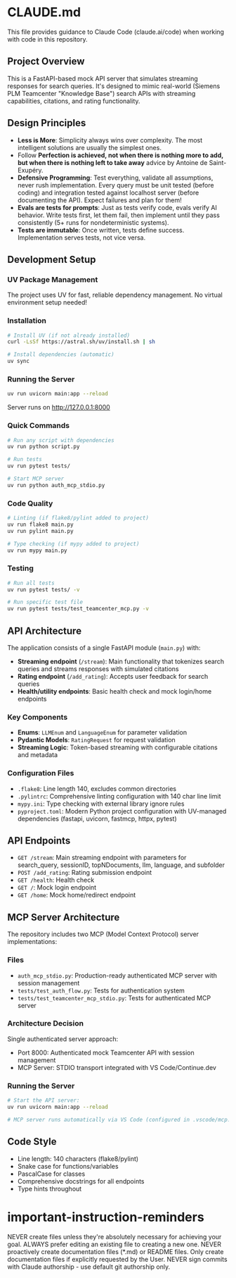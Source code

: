 # CLAUDE.md

This file provides guidance to Claude Code (claude.ai/code) when working with code in this repository.

## Project Overview

This is a FastAPI-based mock API server that simulates streaming responses for search queries. It's designed to mimic real-world (Siemens PLM Teamcenter "Knowledge Base") search APIs with streaming capabilities, citations, and rating functionality.

## Design Principles

- **Less is More**: Simplicity always wins over complexity. The most intelligent solutions are usually the simplest ones.
- Follow **Perfection is achieved, not when there is nothing more to add, but when there is nothing left to take away** advice by Antoine de Saint-Exupéry.
- **Defensive Programming**: Test everything, validate all assumptions, never rush implementation. Every query must be unit tested (before coding) and integration tested against localhost server (before documenting the API). Expect failures and plan for them!
- **Evals are tests for prompts**: Just as tests verify code, evals verify AI behavior. Write tests first, let them fail, then implement until they pass consistently (5+ runs for nondeterministic systems).
- **Tests are immutable**: Once written, tests define success. Implementation serves tests, not vice versa.

## Development Setup

### UV Package Management

The project uses UV for fast, reliable dependency management. No virtual environment setup needed!

### Installation

```bash
# Install UV (if not already installed)
curl -LsSf https://astral.sh/uv/install.sh | sh

# Install dependencies (automatic)
uv sync
```

### Running the Server

```bash
uv run uvicorn main:app --reload
```

Server runs on <http://127.0.0.1:8000>

### Quick Commands

```bash
# Run any script with dependencies
uv run python script.py

# Run tests
uv run pytest tests/

# Start MCP server
uv run python auth_mcp_stdio.py
```

### Code Quality

```bash
# Linting (if flake8/pylint added to project)
uv run flake8 main.py
uv run pylint main.py

# Type checking (if mypy added to project)
uv run mypy main.py
```

### Testing

```bash
# Run all tests
uv run pytest tests/ -v

# Run specific test file
uv run pytest tests/test_teamcenter_mcp.py -v
```

## API Architecture

The application consists of a single FastAPI module (`main.py`) with:

- **Streaming endpoint** (`/stream`): Main functionality that tokenizes search queries and streams responses with simulated citations
- **Rating endpoint** (`/add_rating`): Accepts user feedback for search queries
- **Health/utility endpoints**: Basic health check and mock login/home endpoints

### Key Components

- **Enums**: `LLMEnum` and `LanguageEnum` for parameter validation
- **Pydantic Models**: `RatingRequest` for request validation
- **Streaming Logic**: Token-based streaming with configurable citations and metadata

### Configuration Files

- `.flake8`: Line length 140, excludes common directories
- `.pylintrc`: Comprehensive linting configuration with 140 char line limit
- `mypy.ini`: Type checking with external library ignore rules
- `pyproject.toml`: Modern Python project configuration with UV-managed dependencies (fastapi, uvicorn, fastmcp, httpx, pytest)

## API Endpoints

- `GET /stream`: Main streaming endpoint with parameters for search_query, sessionID, topNDocuments, llm, language, and subfolder
- `POST /add_rating`: Rating submission endpoint
- `GET /health`: Health check
- `GET /`: Mock login endpoint  
- `GET /home`: Mock home/redirect endpoint

## MCP Server Architecture

The repository includes two MCP (Model Context Protocol) server implementations:

### Files
- `auth_mcp_stdio.py`: Production-ready authenticated MCP server with session management
- `tests/test_auth_flow.py`: Tests for authentication system
- `tests/test_teamcenter_mcp_stdio.py`: Tests for authenticated MCP server

### Architecture Decision
Single authenticated server approach:
- Port 8000: Authenticated mock Teamcenter API with session management
- MCP Server: STDIO transport integrated with VS Code/Continue.dev

### Running the Server
```bash
# Start the API server:
uv run uvicorn main:app --reload

# MCP server runs automatically via VS Code (configured in .vscode/mcp.json)
```

## Code Style

- Line length: 140 characters (flake8/pylint)
- Snake case for functions/variables
- PascalCase for classes
- Comprehensive docstrings for all endpoints
- Type hints throughout

# important-instruction-reminders
NEVER create files unless they're absolutely necessary for achieving your goal.
ALWAYS prefer editing an existing file to creating a new one.
NEVER proactively create documentation files (*.md) or README files. Only create documentation files if explicitly requested by the User.
NEVER sign commits with Claude authorship - use default git authorship only.
